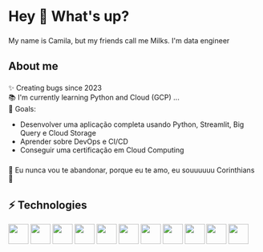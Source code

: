 <h1 align="left">Hey 👋 What's up?</h1>

###

<p align="left">My name is Camila, but my friends call me Milks. I'm data engineer </p>

###

<h2 align="left">About me</h2>

###

<p align="left">✨ Creating bugs since 2023 <br>📚 I'm currently learning Python and Cloud (GCP) ...<br>🎯 Goals:</p>
<ul>
  <li>Desenvolver uma aplicação completa usando Python, Streamlit, Big Query e Cloud Storage</li>
  <li>Aprender sobre DevOps e CI/CD</li>
  <li>Conseguir uma certificação em Cloud Computing</li>
</ul>


###

<p align="left">🎵 Eu nunca vou te abandonar, porque eu te amo, eu souuuuuu Corinthians 🎵<br></p>
 


###


###
<h2 align="left">⚡ Technologies</h2>
<div align="left">
  <img src="https://cdn.jsdelivr.net/gh/devicons/devicon@latest/icons/amazonwebservices/amazonwebservices-original-wordmark.svg" height="40"/>
  <img src="https://cdn.jsdelivr.net/gh/devicons/devicon@latest/icons/googlecloud/googlecloud-original.svg" height="40"/>        
  <img src="https://cdn.jsdelivr.net/gh/devicons/devicon@latest/icons/apacheairflow/apacheairflow-original.svg" height="40" />       
  <img src="https://cdn.jsdelivr.net/gh/devicons/devicon@latest/icons/apachespark/apachespark-original-wordmark.svg" height="40"/>
  <img src="https://cdn.jsdelivr.net/gh/devicons/devicon@latest/icons/docker/docker-original-wordmark.svg" height="40"/>
  <img src="https://cdn.jsdelivr.net/gh/devicons/devicon@latest/icons/mysql/mysql-original.svg" height="40"/>
  <img src="https://cdn.jsdelivr.net/gh/devicons/devicon@latest/icons/postgresql/postgresql-original.svg" height="40"/>
  <img src="https://cdn.jsdelivr.net/gh/devicons/devicon@latest/icons/python/python-original.svg" height="40" />
 <img src="https://cdn.jsdelivr.net/gh/devicons/devicon@latest/icons/selenium/selenium-original.svg" height="40" />
 <img src="https://cdn.jsdelivr.net/gh/devicons/devicon@latest/icons/streamlit/streamlit-original.svg" height="40" />
      
          
  <img src="https://cdn.jsdelivr.net/gh/devicons/devicon@latest/icons/pandas/pandas-original.svg" height="40" />
  
          
                 
  
                 
                 
 
</div>

###
